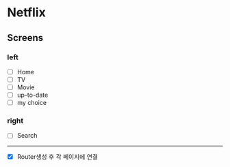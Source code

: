 # Netflix

## Screens
### left
- [ ] Home
- [ ] TV 
- [ ] Movie
- [ ] up-to-date
- [ ] my choice
### right
- [ ] Search

---

- [x] Router생성 후 각 페이지에 연결